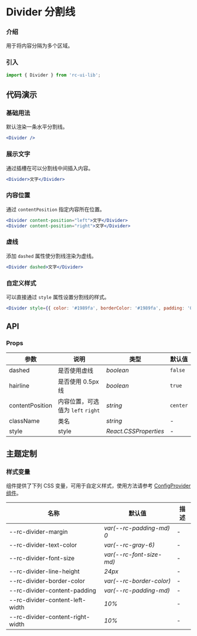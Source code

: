 # Divider 分割线

### 介绍

用于将内容分隔为多个区域。

### 引入

```js
import { Divider } from 'rc-ui-lib';
```

## 代码演示

### 基础用法

默认渲染一条水平分割线。

```jsx
<Divider />
```

### 展示文字

通过插槽在可以分割线中间插入内容。

```jsx
<Divider>文字</Divider>
```

### 内容位置

通过 `contentPosition` 指定内容所在位置。

```jsx
<Divider content-position="left">文字</Divider>
<Divider content-position="right">文字</Divider>
```

### 虚线

添加 `dashed` 属性使分割线渲染为虚线。

```jsx
<Divider dashed>文字</Divider>
```

### 自定义样式

可以直接通过 `style` 属性设置分割线的样式。

```jsx
<Divider style={{ color: '#1989fa', borderColor: '#1989fa', padding: '0 16px' }}>文字</Divider>
```

## API

### Props

| 参数            | 说明                              | 类型                  | 默认值   |
| --------------- | --------------------------------- | --------------------- | -------- |
| dashed          | 是否使用虚线                      | _boolean_             | `false`  |
| hairline        | 是否使用 0.5px 线                 | _boolean_             | `true`   |
| contentPosition | 内容位置，可选值为 `left` `right` | _string_              | `center` |
| className       | 类名                              | _string_              | -        |
| style           | style                             | _React.CSSProperties_ | -        |

## 主题定制

### 样式变量

组件提供了下列 CSS 变量，可用于自定义样式，使用方法请参考 [ConfigProvider 组件](#/zh-CN/config-provider)。

| 名称                             | 默认值                   | 描述 |
| -------------------------------- | ------------------------ | ---- |
| --rc-divider-margin              | _var(--rc-padding-md) 0_ | -    |
| --rc-divider-text-color          | _var(--rc-gray-6)_       | -    |
| --rc-divider-font-size           | _var(--rc-font-size-md)_ | -    |
| --rc-divider-line-height         | _24px_                   | -    |
| --rc-divider-border-color        | _var(--rc-border-color)_ | -    |
| --rc-divider-content-padding     | _var(--rc-padding-md)_   | -    |
| --rc-divider-content-left-width  | _10%_                    | -    |
| --rc-divider-content-right-width | _10%_                    | -    |
